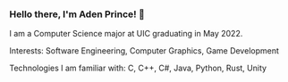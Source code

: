 ### Hello there, I'm Aden Prince! 👋

I am a Computer Science major at UIC graduating in May 2022.

Interests: Software Engineering, Computer Graphics, Game Development

Technologies I am familiar with: C, C++, C#, Java, Python, Rust, Unity
